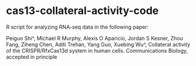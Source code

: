 # cas13-collateral-activity-code
R script for analyzing RNA-seq data in the following paper:

Peiguo Shi^, Michael R Murphy, Alexis O Aparicio, Jordan S Kesner, Zhou Fang, Ziheng Chen, Aditi Trehan, Yang Guo, Xuebing Wu^, Collateral activity of the CRISPR/RfxCas13d system in human cells. Communications Biology, accepted in principle
